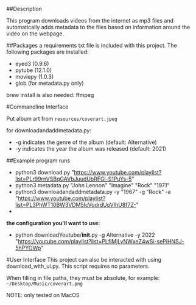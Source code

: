 ##Description

This program downloads videos from the internet as mp3 files and automatically adds metadata to the files based on information around the video on the webpage.

##Packages
a requirements txt file is included with this project. The following packages are installed:
- eyed3 (0.9.6)
- pytube (12.1.0)
- moviepy (1.0.3)
- glob (for metadata.py only)

brew install is also needed:
ffmpeg

#Commandline Interface


Put album art from `resources/coverart.jpeg`

for downloadandaddmetadata.py:

- -g indicates the genre of the album (default: Alternative)
- -y indicates the year the album was released (default: 2021)

##Example program runs

- python3 download.py "https://www.youtube.com/playlist?list=PLr99rnVSBqGAVbJuudUbRFGl-S1PuYs-5"
- python3 metadata.py "John Lennon" "Imagine" "Rock" "1971"
- python3 downloadandaddmetadata.py -y "1967" -g "Rock" -a "https://www.youtube.com/playlist?list=PL3PhWT10BW3VDM5IcVodrdUpVIhU8f7Z-"
- 
**the configuration you'll want to use:**
- python downloadYoutube/__init__.py -g Alternative -y 2022 "https://youtube.com/playlist?list=PLfiMjLyNWxeZ4wSi-sePiHNSJ-5hPYOWp"

#User Interface
This project can also be interacted with using download_with_ui.py.
This script requires no parameters.

When filling in file paths, they must be absolute, for example:
``~/Desktop/Music/coverart.png``

NOTE: only tested on MacOS


